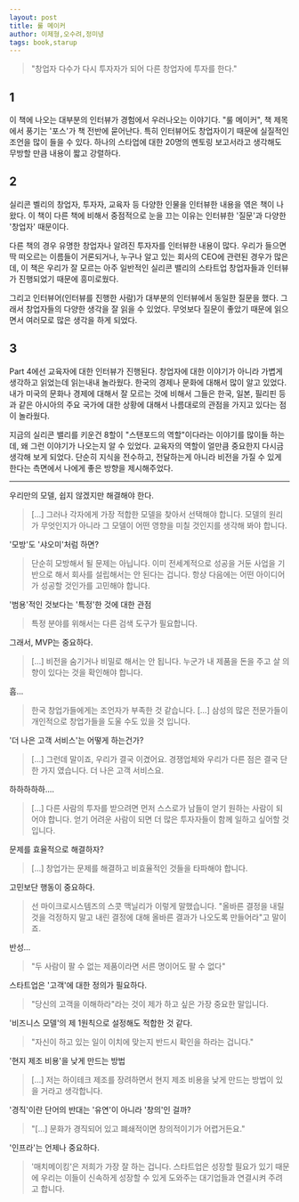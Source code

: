 ```yaml
---
layout: post
title: 룰 메이커
author: 이제형,오수려,정미녕
tags: book,starup
---
```


> "창업자 다수가 다시 투자자가 되어 다른 창업자에 투자를 한다."

## 1
이 책에 나오는 대부분의 인터뷰가 경험에서 우러나오는 이야기다. "룰 메이커", 책 제목에서 풍기는 '포스'가 책 전반에 묻어난다. 특히 인터뷰어도 창업자이기 때문에 실질적인 조언을 많이 들을 수 있다. 하나의 스타업에 대한 20명의 멘토링 보고서라고 생각해도 무방할 만큼 내용이 짧고 강렬하다.

## 2
실리콘 벨리의 창업자, 투자자, 교육자 등 다양한 인물을 인터뷰한 내용을 엮은 책이 나왔다. 이 책이 다른 책에 비해서 중점적으로 눈을 끄는 이유는 인터뷰한 '질문'과 다양한 '창업자' 때문이다.

다른 책의 경우 유명한 창업자나 알려진 투자자를 인터뷰한 내용이 많다. 우리가 들으면 딱 떠오르는 이름들이 거론되거나, 누구나 알고 있는 회사의 CEO에 관련된 경우가 많은데, 이 책은 우리가 잘 모르는 아주 일반적인 실리콘 밸리의 스타트업 창업자들과 인터뷰가 진행되었기 때문에 흥미로웠다.

그리고 인터뷰어(인터뷰를 진행한 사람)가 대부분의 인터뷰에서 동일한 질문을 했다. 그래서 창업자들의 다양한 생각을 잘 읽을 수 있었다. 무엇보다 질문이 좋았기 때문에 읽으면서 여러모로 많은 생각을 하게 되었다.

## 3
Part 4에선 교육자에 대한 인터뷰가 진행된다. 창업자에 대한 이야기가 아니라 가볍게 생각하고 읽었는데 읽는내내 놀라웠다. 한국의 경제나 문화에 대해서 많이 알고 있었다. 내가 미국의 문화나 경제에 대해서 잘 모르는 것에 비해서 그들은 한국, 일본, 필리핀 등과 같은 아시아의 주요 국가에 대한 상황에 대해서 나름대로의 관점을 가지고 있다는 점이 놀라웠다. 

지금의 실리콘 밸리를 키운건 8할이 "스탠포드의 역할"이다라는 이야기를 많이들 하는데, 왜 그런 이야기가 나오는지 알 수 있었다. 교육자의 역할이 얼만큼 중요한지 다시금 생각해 보게 되었다. 단순히 지식을 전수하고, 전달하는게 아니라 비전을 가질 수 있게 한다는 측면에서 나에게 좋은 방향을 제시해주었다.


-----

우리만의 모델, 쉽지 않겠지만 해결해야 한다.
> [...] 그러나 각자에게 가장 적합한 모델을 찾아서 선택해야 합니다. 모델의 원리가 무엇인지가 아니라 그 모델이 어떤 영향을 미칠 것인지를 생각해 봐야 합니다.

'모방'도 '샤오미'처럼 하면?
> 단순히 모방해서 될 문제는 아닙니다. 이미 전세계적으로 성공을 거둔 사업을 기반으로 해서 회사를 설립해서는 안 된다는 겁니다. 항상 다음에는 어떤 아이디어가 성공할 것인가를 고민해야 합니다.

'범용'적인 것보다는 '특정'한 것에 대한 관점
> 특정 분야를 위해서는 다른 검색 도구가 필요합니다.

그래서, MVP는 중요하다.
> [...] 비전을 숨기거나 비밀로 해서는 안 됩니다. 누군가 내 제품을 돈을 주고 살 의향이 있다는 것을 확인해야 합니다.

흠...
> 한국 창업가들에게는 조언자가 부족한 것 같습니다. [...] 삼성의 많은 전문가들이 개인적으로 창업가들을 도울 수도 있을 것 입니다.

'더 나은 고객 서비스'는 어떻게 하는건가?
> [...] 그런데 말이죠, 우리가 결국 이겼어요. 경쟁업체와 우리가 다른 점은 결국 단 한 가지 였습니다. 더 나은 고객 서비스요.

하하하하하....
> [...] 다른 사람의 투자를 받으려면 먼저 스스로가 남들이 얻기 원하는 사람이 되어야 합니다. 얻기 어려운 사람이 되면 더 많은 투자자들이 함께 일하고 싶어할 것입니다.

문제를 효율적으로 해결하자?
> [...] 창업가는 문제를 해결하고 비효율적인 것들을 타파해야 합니다.

고민보단 행동이 중요하다.
> 선 마이크로시스템즈의 스콧 맥닐리가 이렇게 말했습니다. "올바른 결정을 내릴것을 걱정하지 말고 내린 결정에 대해 올바른 결과가 나오도록 만들어라"고 말이죠.

반성...
> "두 사람이 팔 수 없는 제품이라면 서른 명이어도 팔 수 없다"

스타트업은 '고객'에 대한 정의가 필요하다.
> "당신의 고객을 이해하라"라는 것이 제가 하고 싶은 가장 중요한 말입니다.

'비즈니스 모델'의 제 1원칙으로 설정해도 적합한 것 같다.
> "자신이 하고 있는 일이 이치에 맞는지 반드시 확인을 하라는 겁니다."

'현지 제조 비용'을 낮게 만드는 방법
> [...] 저는 하이테크 제조를 장려하면서 현지 제조 비용을 낮게 만드는 방법이 있을 거라고 생각합니다.

'경직'이란 단어의 반대는 '유연'이 아니라 '창의'인 걸까?
> "[...] 문화가 경직되어 있고 폐쇄적이면 창의적이기가 어렵거든요."

'인프라'는 언제나 중요하다.
> '매치메이킹'은 저희가 가장 잘 하는 겁니다. 스타트업은 성장할 필요가 있기 때문에 우리는 이들이 신속하게 성장할 수 있게 도와주는 대기업들과 연결시켜 주려고 합니다.
